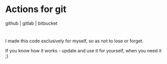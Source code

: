 # Actions for git
github | gitlab | bitbucket
#
#
#

I made this code exclusively for myself, so as not to lose or forget. 

If you know how it works - update and use it for yourself, when you need it ;)